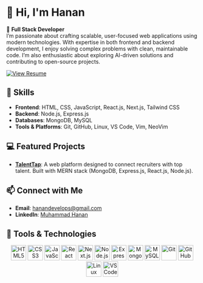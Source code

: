 # 👋 Hi, I'm Hanan

🚀 **Full Stack Developer**  
I’m passionate about crafting scalable, user-focused web applications using modern technologies. With expertise in both frontend and backend development, I enjoy solving complex problems with clean, maintainable code. I’m also enthusiastic about exploring AI-driven solutions and contributing to open-source projects.

<a href="https://github.com/HananSolves/HananSolves/raw/main/resume/Hanan%27s%20Resume.pdf" target="_blank">
  <img src="https://img.shields.io/badge/View%20Resume-1E90FF?style=for-the-badge" alt="View Resume" />
</a>

## 🔧 Skills

- **Frontend**: HTML, CSS, JavaScript, React.js, Next.js, Tailwind CSS  
- **Backend**: Node.js, Express.js  
- **Databases**: MongoDB, MySQL  
- **Tools & Platforms**: Git, GitHub, Linux, VS Code, Vim, NeoVim

## 💻 Featured Projects

- **[TalentTap](https://github.com/HananSolves/TalentTap)**: A web platform designed to connect recruiters with top talent. Built with MERN stack (MongoDB, Express.js, React.js, Node.js).

## 📫 Connect with Me

- **Email**: [hanandevelops@gmail.com](mailto:hanandevelops@gmail.com)  
- **LinkedIn**: [Muhammad Hanan](https://www.linkedin.com/in/muhammad-hanan-arshad/)

## 🧰 Tools & Technologies

<p align="center">
  <img style="display: inline-block;" src="https://cdn.jsdelivr.net/gh/devicons/devicon/icons/html5/html5-original.svg" alt="HTML5" title="HTML5" width="40" height="40"/>
  <img style="display: inline-block;" src="https://cdn.jsdelivr.net/gh/devicons/devicon/icons/css3/css3-original.svg" alt="CSS3" title="CSS3" width="40" height="40"/>
  <img style="display: inline-block;" src="https://cdn.jsdelivr.net/gh/devicons/devicon/icons/javascript/javascript-original.svg" alt="JavaScript" title="JavaScript" width="40" height="40"/>
  <img style="display: inline-block;" src="https://cdn.jsdelivr.net/gh/devicons/devicon/icons/react/react-original.svg" alt="React" title="React" width="40" height="40"/>
  <img style="display: inline-block;" src="https://cdn.jsdelivr.net/gh/devicons/devicon/icons/nextjs/nextjs-original.svg" alt="Next.js" title="Next.js" width="40" height="40"/>
  <img style="display: inline-block;" src="https://cdn.jsdelivr.net/gh/devicons/devicon/icons/nodejs/nodejs-original.svg" alt="Node.js" title="Node.js" width="40" height="40"/>
  <img style="display: inline-block;" src="https://img.shields.io/badge/Express.js-000000?style=for-the-badge&logo=express&logoColor=white" alt="Express.js" title="Express.js" height="40"/>
  <img style="display: inline-block;" src="https://cdn.jsdelivr.net/gh/devicons/devicon/icons/mongodb/mongodb-original.svg" alt="MongoDB" title="MongoDB" width="40" height="40"/>
  <img style="display: inline-block;" src="https://img.shields.io/badge/MySQL-4479A1?style=for-the-badge&logo=mysql&logoColor=white" alt="MySQL" title="MySQL" height="40"/>
  <img style="display: inline-block;" src="https://cdn.jsdelivr.net/gh/devicons/devicon/icons/git/git-original.svg" alt="Git" title="Git" width="40" height="40"/>
  <img style="display: inline-block;" src="https://github.githubassets.com/images/modules/logos_page/GitHub-Mark.png" alt="GitHub" title="GitHub" width="40" height="40"/>
  <img style="display: inline-block;" src="https://cdn.jsdelivr.net/gh/devicons/devicon/icons/linux/linux-original.svg" alt="Linux" title="Linux" width="40" height="40"/>
  <img style="display: inline-block;" src="https://cdn.jsdelivr.net/gh/devicons/devicon/icons/vscode/vscode-original.svg" alt="VSCode" title="VSCode" width="40" height="40"/>
</p>
